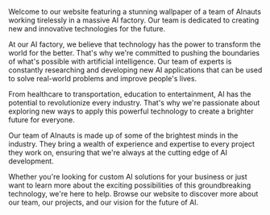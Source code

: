 <!--
Write me content for website with wallpaper "A team of AInauts working tirelessly in a massive AI factory, creating new and innovative technologies for the future."
-->

<!--font:Poppins-->

Welcome to our website featuring a stunning wallpaper of a team of AInauts working tirelessly in a massive AI factory. Our team is dedicated to creating new and innovative technologies for the future.

At our AI factory, we believe that technology has the power to transform the world for the better. That's why we're committed to pushing the boundaries of what's possible with artificial intelligence. Our team of experts is constantly researching and developing new AI applications that can be used to solve real-world problems and improve people's lives.

From healthcare to transportation, education to entertainment, AI has the potential to revolutionize every industry. That's why we're passionate about exploring new ways to apply this powerful technology to create a brighter future for everyone.

Our team of AInauts is made up of some of the brightest minds in the industry. They bring a wealth of experience and expertise to every project they work on, ensuring that we're always at the cutting edge of AI development.

Whether you're looking for custom AI solutions for your business or just want to learn more about the exciting possibilities of this groundbreaking technology, we're here to help. Browse our website to discover more about our team, our projects, and our vision for the future of AI.
